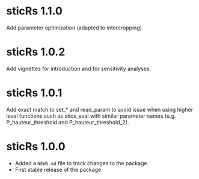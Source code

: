 # sticRs 1.1.0
Add parameter optimization (adapted to intercropping)

# sticRs 1.0.2
Add vignettes for introduction and for sensitivity analyses.

# sticRs 1.0.1

Add exact match to set_* and read_param to avoid issue when using higher level functions such as stics_eval with similar parameter names (e.g. P_hauteur_threshold and P_hauteur_threshold_2).

# sticRs 1.0.0

* Added a `NEWS.md` file to track changes to the package.
* First stable release of the package
